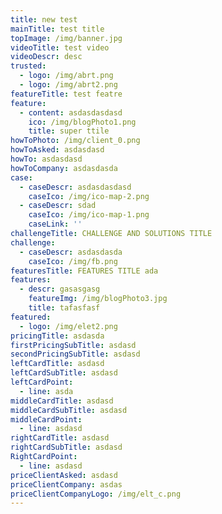```yaml
---
title: new test
mainTitle: test title
topImage: /img/banner.jpg
videoTitle: test video
videoDescr: desc
trusted:
  - logo: /img/abrt.png
  - logo: /img/abrt2.png
featureTitle: test featre
feature:
  - content: asdasdasdasd
    ico: /img/blogPhoto1.png
    title: super ttile
howToPhoto: /img/client_0.png
howToAsked: asdasdasd
howTo: asdasdasd
howToCompany: asdasdasda
case:
  - caseDescr: asdasdasdasd
    caseIco: /img/ico-map-2.png
  - caseDescr: sdad
    caseIco: /img/ico-map-1.png
    caseLink: ''
challengeTitle: CHALLENGE AND SOLUTIONS TITLE
challenge:
  - caseDescr: asdasdasda
    caseIco: /img/fb.png
featuresTitle: FEATURES TITLE ada
features:
  - descr: gasasgasg
    featureImg: /img/blogPhoto3.jpg
    title: tafasfasf
featured:
  - logo: /img/elet2.png
pricingTitle: asdasda
firstPricingSubTitle: asdasd
secondPricingSubTitle: asdasd
leftCardTitle: asdasd
leftCardSubTitle: asdasd
leftCardPoint:
  - line: asda
middleCardTitle: asdasd
middleCardSubTitle: asdasd
middleCardPoint:
  - line: asdasd
rightCardTitle: asdasd
rightCardSubTitle: asdasd
RightCardPoint:
  - line: asdasd
priceClientAsked: asdasd
priceClientCompany: asdas
priceClientCompanyLogo: /img/elt_c.png
---
```



